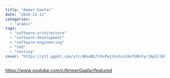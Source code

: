 ```yaml
---
title: "Ameer Gaafar"
date: "2020-11-11"
categories:
  - "arabic"
tags:
  - "software-architecture"
  - "software-development"
  - "software-engineering"
  - "tdd"
  - "testing"
cover: "https://yt3.ggpht.com/ytc/AKedOLTs5xPwjVzxhss34sTUBnFyrJApSllD0pa3oQaOhw=s88-c-k-c0x00ffffff-no-rj"
---
```


https://www.youtube.com/c/AmeerGaafar/featured
